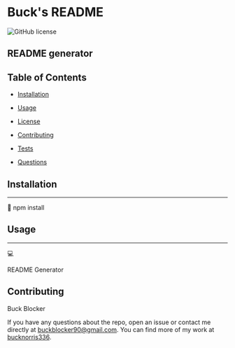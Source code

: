 # Buck's README
![GitHub license](https://img.shields.io/badge/license-MIT-blue.svg)
   ## README generator

   ## Table of Contents 

* [Installation](#installation)

* [Usage](#usage)


* [License](#license)


* [Contributing](#contributing)

* [Tests](#tests)

* [Questions](#questions)

## Installation 
---

💾
   npm install

   ## Usage 
   ---

💻

   README Generator 

## Contributing 

   Buck Blocker

  If you have any questions about the repo, open an issue or contact me directly at buckblocker90@gmail.com. You can find more of my work at [bucknorris336](https://github.com/bucknorris336/).
  